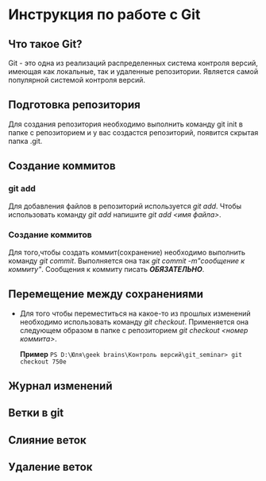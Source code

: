 # Инструкция по работе с Git

## Что такое Git?

Git - это одна из реализаций распределенных система контроля версий, имеющая как локальные, так и удаленные репозитории. Является самой популярной системой контроля версий.

## Подготовка репозитория

Для создания репозитория необходимо выполнить команду git init в папке с репозиторием и у вас создастся репозиторий, появится скрытая папка .git.

## Создание коммитов

### git add

Для добавления файлов в репозиторий используется *git add*. Чтобы использовать команду *git add* напишите *git add <имя файла>*.


### Создание коммитов
Для того,чтобы создать коммит(сохранение) необходимо выполнить команду *git commit*. Выполняется она так *git commit -m"сообщение к коммиту"*. Сообщения к коммиту писать ***ОБЯЗАТЕЛЬНО***. 

## Перемещение между сохранениями

* Для того чтобы переместиться на какое-то из прошлых изменений необходимо использовать команду *git checkout*. Применяется она следующем образом в папке с репозиторием *git checkout <номер коммита>*. 

    **Пример** `PS D:\Юля\geek brains\Контроль версий\git_seminar> git checkout 750e`


## Журнал изменений

## Ветки в git

## Cлияние веток

## Удаление веток